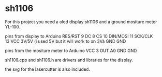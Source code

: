 # sh1106
For this project you need a oled display sh1106 and a ground mositure meter YL-100.

pins from display to Arduino
          RES/RST   9
          DC        8
          CS        10
          DIN/MOSI  11
          SCK/CLK   13
          VCC       3V/5V (i used 5V but it will work to on 3Và
          GND       GND
          
pins from the mositure meter to Arduino
              VCC                3
              OUT                A0
              GND                GND
              
              
sh1106.cpp and sh1106.h are drivers and libraries for the display.

the svg for the lasercutter is also included.
